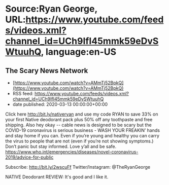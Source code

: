 # Source:Ryan George, URL:https://www.youtube.com/feeds/videos.xml?channel_id=UCh9IfI45mmk59eDvSWtuuhQ, language:en-US

## The Scary News Network
 - [https://www.youtube.com/watch?v=AMmTj52BpkQ](https://www.youtube.com/watch?v=AMmTj52BpkQ)
 - RSS feed: https://www.youtube.com/feeds/videos.xml?channel_id=UCh9IfI45mmk59eDvSWtuuhQ
 - date published: 2020-03-13 00:00:00+00:00

Click here http://bit.ly/nativeryan and use my code RYAN to save 33% on your first Native deodorant pack plus 50% off any toothpaste and free shipping.
Also hey okay -- cable news is designed to be scary but the COVID-19 coronavirus is serious business - WASH YOUR FREAKIN’ hands and stay home if you can. Even if you’re young and healthy you can carry the virus to people that are not (even if you’re not showing symptoms.) Don’t panic but stay informed. Love y’all and be safe. 
https://www.who.int/emergencies/diseases/novel-coronavirus-2019/advice-for-public

Subscribe: http://bit.ly/2wscuFf
Twitter/Instagram: @TheRyanGeorge



NATIVE Deodorant REVIEW:
It's good and I like it.

